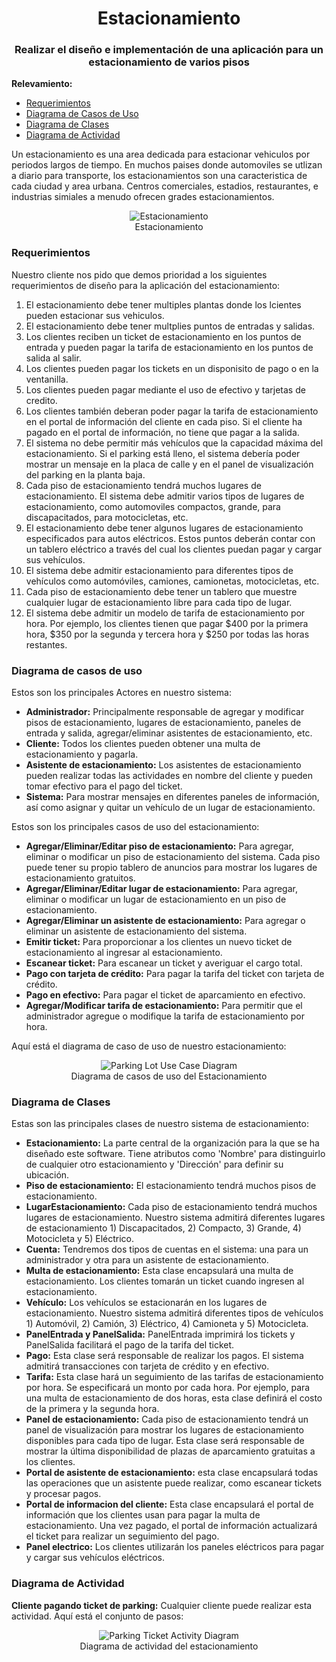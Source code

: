 <h1 align="center">Estacionamiento</h1>
<h3 align="center">Realizar el diseño e implementación de una aplicación para un estacionamiento de varios pisos</h3>

**Relevamiento:**

* [Requerimientos](#requerimientos)
* [Diagrama de Casos de Uso](#diagrama-de-casos-de-uso)
* [Diagrama de Clases](#diagrama-de-clases)
* [Diagrama de Actividad](#diagrama-de-actividad)

Un estacionamiento es una area dedicada para estacionar vehiculos por periodos largos de tiempo. En muchos paises donde automoviles se utlizan a diario para transporte, los estacionamientos son una caracteristica de cada ciudad y area urbana. Centros comerciales, estadios, restaurantes, e industrias simiales a menudo ofrecen grades estacionamientos.

<p align="center">
    <img src="https://github.com/ET12Objetos/TrabajoPracticoIntegrador/blob/main/diagramas/estacionamiento/parking-lot.png" alt="Estacionamiento">
    <br />
    Estacionamiento
</p>

### Requerimientos

Nuestro cliente nos pido que demos prioridad a los siguientes requerimientos de diseño para la aplicación del estacionamiento:

1. El estacionamiento debe tener multiples plantas donde los lcientes pueden estacionar sus vehiculos.
2. El estacionamiento debe tener multplies puntos de entradas y salidas.
3. Los clientes reciben un ticket de estacionamiento en los puntos de entrada y pueden pagar la tarifa de estacionamiento en los puntos de salida al salir.
4. Los clientes pueden pagar los tickets en un disponisito de pago o en la ventanilla.
5. Los clientes pueden pagar mediante el uso de efectivo y tarjetas de credito.
6. Los clientes también deberan poder pagar la tarifa de estacionamiento en el portal de información del cliente en cada piso. Si el cliente ha pagado en el portal de información, no tiene que pagar a la salida.
7. El sistema no debe permitir más vehículos que la capacidad máxima del estacionamiento. Si el parking está lleno, el sistema debería poder mostrar un mensaje en la placa de calle y en el panel de visualización del parking en la planta baja.
8. Cada piso de estacionamiento tendrá muchos lugares de estacionamiento. El sistema debe admitir varios tipos de lugares de estacionamiento, como automoviles compactos, grande, para discapacitados, para motocicletas, etc.
9. El estacionamiento debe tener algunos lugares de estacionamiento especificados para autos eléctricos. Estos puntos deberán contar con un tablero eléctrico a través del cual los clientes puedan pagar y cargar sus vehículos.
10. El sistema debe admitir estacionamiento para diferentes tipos de vehículos como automóviles, camiones, camionetas, motocicletas, etc.
11. Cada piso de estacionamiento debe tener un tablero que muestre cualquier lugar de estacionamiento libre para cada tipo de lugar.
12. El sistema debe admitir un modelo de tarifa de estacionamiento por hora. Por ejemplo, los clientes tienen que pagar $400 por la primera hora, $350 por la segunda y tercera hora y $250 por todas las horas restantes.


### Diagrama de casos de uso

Estos son los principales Actores en nuestro sistema:

* **Administrador:** Principalmente responsable de agregar y modificar pisos de estacionamiento, lugares de estacionamiento, paneles de entrada y salida, agregar/eliminar asistentes de estacionamiento, etc.
* **Cliente:** Todos los clientes pueden obtener una multa de estacionamiento y pagarla.
* **Asistente de estacionamiento:** Los asistentes de estacionamiento pueden realizar todas las actividades en nombre del cliente y pueden tomar efectivo para el pago del ticket.
* **Sistema:** Para mostrar mensajes en diferentes paneles de información, así como asignar y quitar un vehículo de un lugar de estacionamiento.

Estos son los principales casos de uso del estacionamiento:

* **Agregar/Eliminar/Editar piso de estacionamiento:** Para agregar, eliminar o modificar un piso de estacionamiento del sistema. Cada piso puede tener su propio tablero de anuncios para mostrar los lugares de estacionamiento gratuitos.
* **Agregar/Eliminar/Editar lugar de estacionamiento:** Para agregar, eliminar o modificar un lugar de estacionamiento en un piso de estacionamiento.
* **Agregar/Eliminar un asistente de estacionamiento:** Para agregar o eliminar un asistente de estacionamiento del sistema.
* **Emitir ticket:** Para proporcionar a los clientes un nuevo ticket de estacionamiento al ingresar al estacionamiento.
* **Escanear ticket:** Para escanear un ticket y averiguar el cargo total.
* **Pago con tarjeta de crédito:** Para pagar la tarifa del ticket con tarjeta de crédito.
* **Pago en efectivo:** Para pagar el ticket de aparcamiento en efectivo.
* **Agregar/Modificar tarifa de estacionamiento:** Para permitir que el administrador agregue o modifique la tarifa de estacionamiento por hora.

Aquí está el diagrama de caso de uso de nuestro estacionamiento:

<p align="center">
    <img src="https://github.com/ET12Objetos/TrabajoPracticoIntegrador/blob/main/diagramas/estacionamiento/parking-use-case-diagram.svg" alt="Parking Lot Use Case Diagram">
    <br />
    Diagrama de casos de uso del Estacionamiento
</p>

### Diagrama de Clases

Estas son las principales clases de nuestro sistema de estacionamiento:

* **Estacionamiento:** La parte central de la organización para la que se ha diseñado este software. Tiene atributos como 'Nombre' para distinguirlo de cualquier otro estacionamiento y 'Dirección' para definir su ubicación.
* **Piso de estacionamiento:** El estacionamiento tendrá muchos pisos de estacionamiento.
* **LugarEstacionamiento:** Cada piso de estacionamiento tendrá muchos lugares de estacionamiento. Nuestro sistema admitirá diferentes lugares de estacionamiento 1) Discapacitados, 2) Compacto, 3) Grande, 4) Motocicleta y 5) Eléctrico.
* **Cuenta:** Tendremos dos tipos de cuentas en el sistema: una para un administrador y otra para un asistente de estacionamiento.
* **Multa de estacionamiento:** Esta clase encapsulará una multa de estacionamiento. Los clientes tomarán un ticket cuando ingresen al estacionamiento.
* **Vehículo:** Los vehículos se estacionarán en los lugares de estacionamiento. Nuestro sistema admitirá diferentes tipos de vehículos 1) Automóvil, 2) Camión, 3) Eléctrico, 4) Camioneta y 5) Motocicleta.
* **PanelEntrada y PanelSalida:** PanelEntrada imprimirá los tickets y PanelSalida facilitará el pago de la tarifa del ticket.
* **Pago:** Esta clase será responsable de realizar los pagos. El sistema admitirá transacciones con tarjeta de crédito y en efectivo.
* **Tarifa:** Esta clase hará un seguimiento de las tarifas de estacionamiento por hora. Se especificará un monto por cada hora. Por ejemplo, para una multa de estacionamiento de dos horas, esta clase definirá el costo de la primera y la segunda hora.
* **Panel de estacionamiento:** Cada piso de estacionamiento tendrá un panel de visualización para mostrar los lugares de estacionamiento disponibles para cada tipo de lugar. Esta clase será responsable de mostrar la última disponibilidad de plazas de aparcamiento gratuitas a los clientes.
* **Portal de asistente de estacionamiento:** esta clase encapsulará todas las operaciones que un asistente puede realizar, como escanear tickets y procesar pagos.
* **Portal de informacion del cliente:** Esta clase encapsulará el portal de información que los clientes usan para pagar la multa de estacionamiento. Una vez pagado, el portal de información actualizará el ticket para realizar un seguimiento del pago.
* **Panel electrico:** Los clientes utilizarán los paneles eléctricos para pagar y cargar sus vehículos eléctricos.

### Diagrama de Actividad

**Cliente pagando ticket de parking:** Cualquier cliente puede realizar esta actividad. Aquí está el conjunto de pasos:

<p align="center">
    <img src="https://github.com/ET12Objetos/TrabajoPracticoIntegrador/blob/main/diagramas/estacionamiento/parking-ticket.svg" alt="Parking Ticket Activity Diagram">
    <br />
    Diagrama de actividad del estacionamiento     
</p>